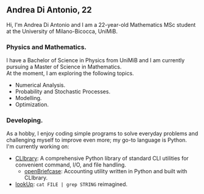 ## Andrea Di Antonio, 22

Hi, I'm Andrea Di Antonio and I am a 22-year-old Mathematics MSc student at the University of Milano-Bicocca, UniMiB. 

### Physics and Mathematics.

I have a Bachelor of Science in Physics from UniMiB and I am currently pursuing a Master of Science in Mathematics.  
At the moment, I am exploring the following topics.
* Numerical Analysis.
* Probability and Stochastic Processes.
* Modelling.
* Optimization.

### Developing.

As a hobby, I enjoy coding simple programs to solve everyday problems and challenging myself to improve even more; my go-to language is Python.  
I'm currently working on:
* [CLIbrary](https://github.com/diantonioandrea/CLIbrary): A comprehensive Python library of standard CLI utilities for convenient command, I/O, and file handling.
  * [openBriefcase](https://github.com/diantonioandrea/openBriefcase): Accounting utility written in Python and built with CLIbrary.
* [lookUp](https://github.com/diantonioandrea/lookUp): `cat FILE | grep STRING` reimagined.

